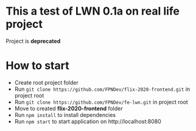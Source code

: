 # This a test of LWN 0.1a on real life project 

Project is **deprecated**

# How to start
* Create root project folder
* Run `git clone https://github.com/FPNDev/flix-2020-frontend.git` in project root
* Run `git clone https://github.com/FPNDev/fe-lwn.git` in project root
* Move to created **flix-2020-frontend** folder
* Run `npm install` to install dependencies
* Run `npm start` to start application on http://localhost:8080
